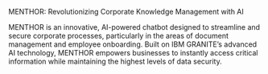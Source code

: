 MENTHOR: 
Revolutionizing Corporate Knowledge Management with AI

MENTHOR is an innovative, AI-powered chatbot designed to streamline and secure corporate processes, particularly in the areas of document management and employee onboarding. Built on IBM GRANITE’s advanced AI technology, MENTHOR empowers businesses to instantly access critical information while maintaining the highest levels of data security.
